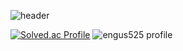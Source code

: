 ![header](https://capsule-render.vercel.app/api?type=waving&color=f7b628&height=180&section=header&text=🌱%20가치있는%20개발자,%20김두현입니다%20🌱&fontSize=40&fontColor=f7f728&fontAlignY=33&rotate=1&animation=twinkling)


[![Solved.ac Profile](http://mazassumnida.wtf/api/v2/generate_badge?boj=engus525)](https://solved.ac/engus525/)
![engus525 profile](http://mazandi.herokuapp.com/api?handle=engus525&theme=warm)

<!--
**engus525/engus525** is a ✨ _special_ ✨ repository because its `README.md` (this file) appears on your GitHub profile.

Here are some ideas to get you started:

- 🔭 I’m currently working on ...
- 🌱 I’m currently learning ...
- 👯 I’m looking to collaborate on ...
- 🤔 I’m looking for help with ...
- 💬 Ask me about ...
- 📫 How to reach me: ...
- 😄 Pronouns: ...
- ⚡ Fun fact: ...
-->
